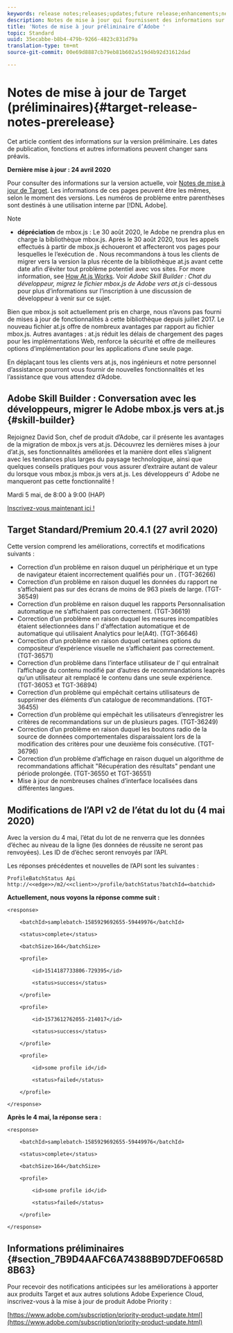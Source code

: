 ```yaml
---
keywords: release notes;releases;updates;future release;enhancements;new features;fixes;updates
description: Notes de mise à jour qui fournissent des informations sur les fonctionnalités, les améliorations et les correctifs pour les dernières versions ou les versions à venir de  Adobe DNL.
title: 'Notes de mise à jour préliminaire d’Adobe '
topic: Standard
uuid: 35ecabbe-b8b4-479b-9266-4823c831d79a
translation-type: tm+mt
source-git-commit: 00e69d8887cb79eb81b602a519d4b92d31612dad

---
```



# Notes de mise à jour de Target (préliminaires){#target-release-notes-prerelease}

Cet article contient des informations sur la version préliminaire. Les dates de publication, fonctions et autres informations peuvent changer sans préavis.

**Dernière mise à jour : 24 avril 2020**

Pour consulter des informations sur la version actuelle, voir [Notes de mise à jour de Target](release-notes.md). Les informations de ces pages peuvent être les mêmes, selon le moment des versions. Les numéros de problème entre parenthèses sont destinés à une utilisation interne par [!DNL Adobe].

>[!NOTE]
>
>* **dépréciation** de mbox.js : Le 30 août 2020, le Adobe  ne prendra plus en charge la bibliothèque mbox.js. Après le 30 août 2020, tous les appels effectués à partir de mbox.js échoueront et affecteront vos pages pour lesquelles le   l’exécution de . Nous recommandons à tous les clients de migrer vers la version la plus récente de la bibliothèque at.js avant cette date afin d’éviter tout problème potentiel avec vos sites. For more information, see [How At.js Works](/help/c-implementing-target/c-implementing-target-for-client-side-web/c-how-atjs-works/how-atjs-works.md). Voir *Adobe  Skill Builder : Chat du développeur, migrez le fichier mbox.js de Adobe vers at.js* ci-dessous pour plus d’informations sur l’inscription à une discussion de développeur à venir sur ce sujet.
   >
   >   
   Bien que mbox.js soit actuellement pris en charge, nous n’avons pas fourni de mises à jour de fonctionnalités à cette bibliothèque depuis juillet 2017. Le nouveau fichier at.js offre de nombreux avantages par rapport au fichier mbox.js. Autres avantages : at.js réduit les délais de chargement des pages pour les implémentations Web, renforce la sécurité et offre de meilleures options d’implémentation pour les applications d’une seule page.
   >
   >   
   En déplaçant tous les clients vers at.js, nos ingénieurs et notre personnel d’assistance pourront vous fournir de nouvelles fonctionnalités et  les  l’assistance que vous attendez d’Adobe.


## Adobe  Skill Builder : Conversation avec les développeurs, migrer le Adobe  mbox.js vers at.js {#skill-builder}

Rejoignez David Son, chef de produit d’Adobe, car il présente les avantages de la migration de mbox.js vers at.js. Découvrez les dernières mises à jour d’at.js, ses fonctionnalités améliorées et la manière dont elles s’alignent avec les tendances plus larges du paysage technologique, ainsi que quelques conseils pratiques pour vous assurer d’extraire autant de valeur du lorsque vous mbox.js mbox.js vers at.js. Les développeurs d’ Adobe ne manqueront pas cette fonctionnalité !

Mardi 5 mai, de 8:00 à 9:00 (HAP)

[Inscrivez-vous maintenant ici !](https://atskillbuilder-devchat.experienceleague.adobeevents.com/)

## Target Standard/Premium 20.4.1 (27 avril 2020)

Cette version comprend les améliorations, correctifs et modifications suivants :

* Correction d’un problème en raison duquel un périphérique et un type de navigateur étaient incorrectement qualifiés pour un  . (TGT-36266)
* Correction d’un problème en raison duquel les données du rapport ne s’affichaient pas sur des écrans de moins de 963 pixels de large. (TGT-36549)
* Correction d’un problème en raison duquel les rapports Personnalisation automatique ne s’affichaient pas correctement. (TGT-36619)
* Correction d’un problème en raison duquel les mesures incompatibles étaient sélectionnées dans l’ d’affectation automatique et de automatique  qui utilisaient Analytics pour le(A4t). (TGT-36646)
* Correction d’un problème en raison duquel certaines options du compositeur d’expérience visuelle ne s’affichaient pas correctement. (TGT-36571)
* Correction d’un problème dans l’interface utilisateur  de l’ qui entraînait l’affichage du contenu modifié par d’autres  de recommandations  leaprès qu’un utilisateur ait remplacé le contenu dans une seule expérience. (TGT-36053 et TGT-36894)
* Correction d’un problème qui empêchait certains utilisateurs de supprimer des éléments d’un catalogue de recommandations. (TGT-36455)
* Correction d’un problème qui empêchait les utilisateurs d’enregistrer les critères de recommandations sur un  de plusieurs pages. (TGT-36249)
* Correction d’un problème en raison duquel les boutons radio de la source de données comportementales disparaissaient lors de la modification des critères pour une deuxième fois consécutive. (TGT-36796)
* Correction d’un problème d’affichage en raison duquel un algorithme de recommandations affichait &quot;Récupération des résultats&quot; pendant une période prolongée. (TGT-36550 et TGT-36551)
* Mise à jour de nombreuses chaînes d’interface localisées dans différentes langues.

## Modifications de l’API v2 de l’état du lot  du (4 mai 2020)

Avec la version du 4 mai, l’état du lot de  ne renverra que les données d’échec au niveau de la ligne (les données de réussite ne seront pas renvoyées). Les ID de  d’échec seront renvoyés par l’API.

Les réponses précédentes et nouvelles de l’API sont les suivantes :

`ProfileBatchStatus Api
http://<<edge>>/m2/<<client>>/profile/batchStatus?batchId=<batchid>`

**Actuellement, nous voyons la réponse comme suit :**

```
<response>
 
    <batchId>samplebatch-1585929692655-59449976</batchId>
 
    <status>complete</status>
 
    <batchSize>164</batchSize>
 
    <profile>
 
        <id>1514187733806-729395</id>
 
        <status>success</status>
 
    </profile>
 
    <profile>
 
        <id>1573612762055-214017</id>
 
        <status>success</status>
 
    </profile>
 
    <profile>
 
        <id>some profile id</id>
 
        <status>failed</status>
 
    </profile>
 
</response>
```

**Après le 4 mai, la réponse sera :**

```
<response>
 
    <batchId>samplebatch-1585929692655-59449976</batchId>
 
    <status>complete</status>
 
    <batchSize>164</batchSize>
 
    <profile>
 
        <id>some profile id</id>
 
        <status>failed</status>
 
    </profile>
 
</response>
```

## Informations préliminaires {#section_7B9D4AAFC6A74388B9D7DEF0658D8B63}

Pour recevoir des notifications anticipées sur les améliorations à apporter aux produits Target et aux autres solutions Adobe Experience Cloud, inscrivez-vous à la mise à jour de produit Adobe Priority :

[https://www.adobe.com/subscription/priority-product-update.html](https://www.adobe.com/subscription/priority-product-update.html)
